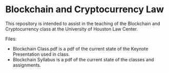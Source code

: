 # Blockchain and Cryptocurrency Law
This repository is intended to assist in the teaching of the Blockchain and Cryptocurrency class at the University of Houston Law Center. 

Files:
- Blockchain Class.pdf is a pdf of the current state of the Keynote Presentation used in class.
- Blockchain Syllabus is a pdf of the current state of the classes and assignments.
